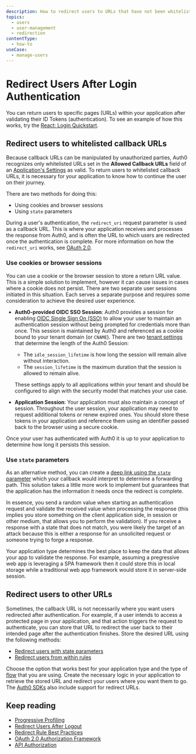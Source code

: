 ```yaml
---
description: How to redirect users to URLs that have not been whitelisted
topics:
  - users
  - user-management
  - redirection
contentType:
  - how-to
useCase:
  - manage-users
---
```

# Redirect Users After Login Authentication

You can return users to specific pages (URLs) within your application after validating their ID Tokens (authentication). To see an example of how this works, try the [React: Login Quickstart](/quickstart/spa/react). 

## Redirect users to whitelisted callback URLs

Because callback URLs can be manipulated by unauthorized parties, Auth0 recognizes only whitelisted URLs set in the **Allowed Callback URLs** field of an [Application's Settings](${manage_url}/#/applications/${account.clientId}/settings) as valid. To return users to whitelisted callback URLs, it is necessary for your application to know how to continue the user on their journey. 

There are two methods for doing this:

* Using cookies and browser sessions
* Using `state` parameters

During a user's authentication, the `redirect_uri` request parameter is used as a callback URL. This is where your application receives and processes the response from Auth0, and is often the URL to which users are redirected once the authentication is complete. For more information on how the `redirect_uri` works, see [OAuth 2.0](/protocols/oauth2).

### Use cookies or browser sessions

You can use a cookie or the browser session to store a return URL value. This is a simple solution to implement, however it can cause issues in cases where a cookie does not persist. There are two separate user sessions initiated in this situation. Each serves a separate purpose and requires some consideration to achieve the desired user experience.

* **Auth0-provided OIDC SSO Session**: Auth0 provides a session for enabling [OIDC Single Sign On (SSO)](/api-auth/tutorials/adoption/single-sign-on) to allow your user to maintain an authentication session without being prompted for credentials more than once. This session is maintained by Auth0 and referenced as a cookie bound to your tenant domain (or `CNAME`). There are two [tenant settings](/sso/current/configure-session-lifetime-limits) that determine the length of the Auth0 Session:
  - The `idle_session_lifetime` is how long the session will remain alive without interaction.  
  - The `session_lifetime` is the maximum duration that the session is allowed to remain alive. 
  
  These settings apply to all applications within your tenant and should be configured to align with the security model that matches your use case.  

* **Application Session**: Your application must also maintain a concept of session.  Throughout the user session, your application may need to request additional tokens or renew expired ones. You should store these tokens in your application and reference them using an identifier passed back to the browser using a secure cookie. 

Once your user has authenticated with Auth0 it is up to your application to determine how long it persists this session.

### Use `state` parameters

As an alternative method, you can create a [deep link using the `state` parameter](/protocols/oauth2/redirect-users) which your callback would interpret to determine a forwarding path. This solution takes a little more work to implement but guarantees that the application has the information it needs once the redirect is complete. 

In essence, you send a random value when starting an authentication request and validate the received value when processing the response (this implies you store something on the client application side, in session or other medium, that allows you to perform the validation). If you receive a response with a state that does not match, you were likely the target of an attack because this is either a response for an unsolicited request or someone trying to forge a response.

Your application type determines the best place to keep the data that allows your app to validate the response. For example, assuming a pregressive web app is leveraging a SPA framework then it could store this in local storage while a traditional web app framework would store it in server-side session.

## Redirect users to other URLs

Sometimes, the callback URL is not necessarily where you want users redirected after authentication. For example, if a user intends to access a protected page in your application, and that action triggers the request to authenticate, you can store that URL to redirect the user back to their intended page after the authentication finishes. Store the desired URL using the following methods:

* [Redirect users with state parameters](/protocols/oauth2/redirect-users)
* [Redirect users from within rules](/rules/current/redirect)

Choose the option that works best for your application type and the type of [flow](/api-auth/which-oauth-flow-to-use) that you are using. Create the necessary logic in your application to retrieve the stored URL and redirect your users where you want them to go. The [Auth0 SDKs](/libraries/auth0js/v9#available-parameters) also include support for redirect URLs.
  
## Keep reading

* [Progressive Profiling](/users/concepts/overview-progressive-profiling)
* [Redirect Users After Logout](/logout/guides/redirect-users-after-logout)
* [Redirect Rule Best Practices](/best-practices/rules#redirection)
* [OAuth 2.0 Authorization Framework](/protocols/oauth2)
* [API Authorization](/api-auth)
